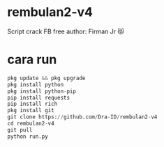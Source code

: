 # rembulan2-v4
Script crack FB free author: Firman Jr 😻

# cara run
```python
pkg update && pkg upgrade
pkg install python
pkg install python-pip 
pip install requests
pip install rich
pkg install git 
git clone https://github.com/Dra-ID/rembulan2-v4 
cd rembulan2-v4
git pull 
python run.py
```
